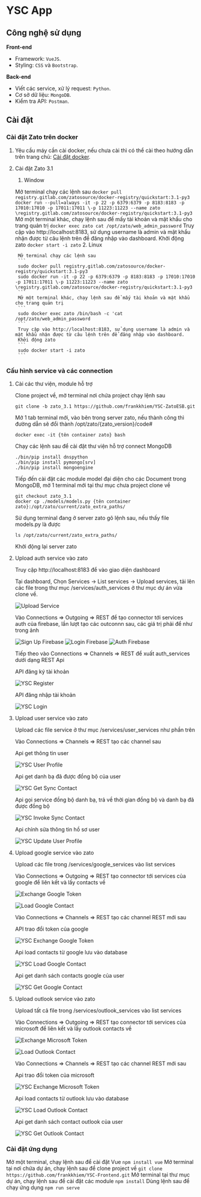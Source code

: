 # YSC App
## Công nghệ sử dụng
**Front-end**
- Framework: `VueJS`.
- Styling: `CSS` và `Bootstrap`.

**Back-end**
- Viết các service, xử lý request: `Python`.
- Cơ sở dữ liệu: `MongoDB`.
- Kiểm tra API: `Postman`.

## Cài đặt
### Cài đặt Zato trên docker
1. Yêu cầu máy cần cài docker, nếu chưa cài thì có thể cài theo hướng dẫn trên trang chủ: [Cài đặt docker](https://docs.docker.com/engine/install/).

2. Cài đặt Zato 3.1

    1. Window
    
    Mở terminal chạy các lệnh sau 
        ```
        docker pull registry.gitlab.com/zatosource/docker-registry/quickstart:3.1-py3
        docker run --pull=always -it -p 22 -p 6379:6379 -p 8183:8183 -p 17010:17010 -p 17011:17011 \-p 11223:11223 --name zato \registry.gitlab.com/zatosource/docker-registry/quickstart:3.1-py3
        ```
     Mở một terminal khác, chạy lệnh sau để mấy tài khoản và mật khẩu cho trang quản trị
        ```
        docker exec zato cat /opt/zato/web_admin_password
        ```
     Truy cập vào http://localhost:8183, sử dụng username là admin và mật khẩu nhận được từ câu lệnh trên để đăng nhập vào dashboard.
     Khởi động zato
        ```
        docker start -i zato
        ```
    2. Linux
        
        Mở terminal chạy các lệnh sau
        ```
        sudo docker pull registry.gitlab.com/zatosource/docker-registry/quickstart:3.1-py3
        sudo docker run -it -p 22 -p 6379:6379 -p 8183:8183 -p 17010:17010 -p 17011:17011 \-p 11223:11223 --name zato \registry.gitlab.com/zatosource/docker-registry/quickstart:3.1-py3
        ```
        Mở một terminal khác, chạy lệnh sau để mấy tài khoản và mật khẩu cho trang quản trị
        ```
        sudo docker exec zato /bin/bash -c 'cat /opt/zato/web_admin_password
        ```
        Truy cập vào http://localhost:8183, sử dụng username là admin và mật khẩu nhận được từ câu lệnh trên để đăng nhập vào dashboard.
        Khởi động zato
        ```
        sudo docker start -i zato
        ```
### Cấu hình service và các connection
1. Cài các thư viện, module hỗ trợ

    Clone project về, mở terminal nơi chứa project chạy lệnh sau
    ```
    git clone -b zato_3.1 https://github.com/frankkhiem/YSC-ZatoESB.git
    ```
    
    Mở 1 tab terminal mới, vào bên trong server zato, nếu thành công thì đường dẫn sẽ đổi thành /opt/zato/{zato_version}/code#
    ```
    docker exec -it {tên container zato} bash
    ```
    Chạy các lệnh sau để cài đặt thư viện hỗ trợ connect MongoDB
    ```
    ./bin/pip install dnspython
    ./bin/pip install pymongo[srv]
    ./bin/pip install mongoengine
    ```
    Tiếp đến cài đặt các module model đại diện cho các Document trong MongoDB, mở 1 terminal mới tại thư mục chưa project clone về
    ```
    git checkout zato_3.1
    docker cp ./models/models.py {tên container zato}:/opt/zato/current/zato_extra_paths/
    ```
    Sử dụng terminal đang ở server zato gõ lệnh sau, nếu thấy file models.py là được 
    ```
    ls /opt/zato/current/zato_extra_paths/
    ```
    Khởi động lại server zato
2. Upload auth service vào zato 

    Truy cập http://localhost:8183 để vào giao diện dashboard
    
    Tại dashboard, Chọn Services -> List services -> Upload services, tải lên các file trong thư mục /services/auth_services ở thư mục dự án vừa clone về.
    
    ![Upload Service](./demo/UploadSevice/upload_service.png)
    
    Vào Connections => Outgoing => REST để tạo connector tới services auth của firebase, lần lượt tạo các outconnn sau, các giá trị phải để như trong ảnh
    
    ![Sign Up Firebase](./demo/FirebaseService/sign_up_firebase.png)
    ![Login Firebase](./demo/FirebaseService/login_firebase.png)
    ![Auth Firebase](./demo/FirebaseService/auth_firebase.png)
    
    Tiếp theo vào Connections => Channels => REST để xuất auth_services dưới dạng REST Api
    
    API đăng ký tài khoản
    
    ![YSC Register](./demo/FirebaseService/ysc_register.png)
    
    API đăng nhập tài khoản
    
    ![YSC Login](./demo/FirebaseService/ysc_login.png)
    
3. Upload user service vào zato

    Upload các file service ở thư mục /services/user_services như phần trên
    
    Vào Connections => Channels => REST tạo các channel sau 
    
    Api get thông tin user
    
    ![YSC User Profile](./demo/UserService/ysc_user_profile.png)
    
    Api get danh bạ đã được đồng bộ của user
    
    ![YSC Get Sync Contact](./demo/UserService/ysc_get_sync_contact.png)
    
    Api gọi service đồng bộ danh bạ, trả về thời gian đồng bộ và danh bạ đã được đồng bộ
    
    ![YSC Invoke Sync Contact](./demo/UserService/ysc_invoke_sync_contact.png)
    
    Api chỉnh sửa thông tin hồ sơ user
    
    ![YSC Update User Profile](./demo/UserService/ysc_update_user_profile.png)

4. Upload google service vào zato

    Upload các file trong /services/google_services vào list services
    
    Vào Connections => Outgoing => REST tạo connector tới services của google để liên kết và lấy contacts về
    
    ![Exchange Google Token](./demo/GoogleService/exchange_google_token.png)
    
    ![Load Google Contact](./demo/GoogleService/load_google_contacts.png)
    
    Vào Connections => Channels => REST tạo các channel REST mới sau 
    
    API trao đổi token của google
    
    ![YSC Exchange Google Token](./demo/GoogleService/ysc_exchange_google_token.png)
    
    Api load contacts từ google lưu vào database
    
    ![YSC Load Google Contact](./demo/GoogleService/ysc_load_google_contact.png)
    
    Api get danh sách contacts google của user
    
    ![YSC Get Google Contact](./demo/GoogleService/ysc_get_google_contact.png)
    
5. Upload outlook service vào zato
    
    Upload tất cả file trong /services/outlook_services vào list services
    
    Vào Connections => Outgoing => REST tạo connector tới services của microsoft để liên kết và lấy outlook contacts về
    
    ![Exchange Microsoft Token](./demo/OutlookService/exchange_microsoft_token.png)
    
    ![Load Outlook Contact](./demo/OutlookService/load_outlook_contacts.png)
    
    Vào Connections => Channels => REST tạo các channel REST mới sau
    
    Api trao đổi token của microsoft
    
    ![YSC Exchange Microsoft Token](./demo/OutlookService/ysc_exchange_microsoft_token.png)
    
    Api load contacts từ outlook lưu vào database
    
    ![YSC Load Outlook Contact](./demo/OutlookService/ysc_load_outlook_contacts.png)
    
    Api get danh sách contact outlook của user
    
    ![YSC Get Outlook Contact](./demo/OutlookService/ysc_get_outlook_contacts.png)

### Cài đặt ứng dụng

Mở một terminal, chạy lệnh sau để cài đặt Vue
    ```
    npm install vue
    ```
Mở terminal tại nơi chứa dự án, chạy lệnh sau để clone project về
    ```
    git clone https://github.com/frankkhiem/YSC-Frontend.git
    ```
Mở terminal tại thư mục dự án, chạy lệnh sau để cài đặt các module
    ```
    npm install
    ```
Dùng lệnh sau để chạy ứng dụng
    ```
    npm run serve
    ```
    
    
    
    
    
    
    
    
    
        
        
        
        
        
        
        
        
        
        
        
        
        
        
        
        
        
        
        
        
        
        
        
        
        
        
